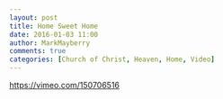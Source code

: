 ```yaml
---
layout: post
title: Home Sweet Home
date: 2016-01-03 11:00
author: MarkMayberry
comments: true
categories: [Church of Christ, Heaven, Home, Video]
---
```

https://vimeo.com/150706516
